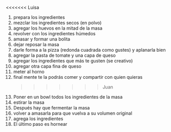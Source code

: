 <<<<<<< Luisa

1. prepara los ingredientes
2. mezclar los ingredientes secos (en polvo)
3. agregar los huevos en la mitad de la masa
4. revolver con los ingredientes húmedos
5. amasar y formar una bolita
6. dejar reposar la masa
7. darle forma a la pizza (redonda cuadrada como gustes) y aplanarla bien
8. agregar la pasta de tomate y una capa de queso
9. agregar los ingredientes que más te gusten (se creativo)
10. agregar otra capa fina de queso
11. meter al horno
12. final mente te la podrás comer y compartir con quien quieras
    > > > > > > > Juan
13. Poner en un bowl todos los ingredientes de la masa
14. estirar la masa
15. Después hay que fermentar la masa
16. volver a amasarla para que vuelva a su volumen original
17. agrega los ingredientes
18. El último paso es hornear
